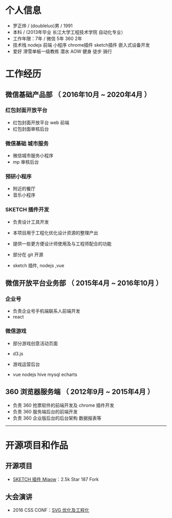 # 个人信息

 - 罗正烨 / (doubleluo)男 / 1991
 - 本科 / (2013年毕业 长江大学工程技术学院 自动化专业）
 - 工作年限：7年 / 微信 5年 360 2年
 - 技术栈 nodejs 前端 小程序 chrome插件 sketch插件 嵌入式设备开发
 - 爱好 滑雪单板一级教练 潜水 AOW 健身 徒步 骑行

# 工作经历

## 微信基础产品部 （ 2016年10月 ~ 2020年4月 ）

### 红包封面开放平台

  - 红包封面开放平台 web 前端
  - 红包封面审核后台

### 微信基础 城市服务
 
  - 微信城市服务小程序
  - mp 审核后台
  
### 预研小程序

  - 附近的餐厅
  - 音乐小程序
  
### SKETCH 插件开发

  - 负责设计工具开发
  - 本项目用于工程化优化设计资源的整理产出
  - 提供一些更方便设计师使用及与工程师配合的功能
  - 部分在 git 开源
  
  - sketch 插件, nodejs ,vue
  

## 微信开放平台业务部 （ 2015年4月 ~ 2016年10月 ）

### 企业号

  - 负责企业号手机端联系人前端开发
  - react 

### 微信游戏

  - 部分游戏创意活动页面
  
  - d3.js
  
  - 游戏运营后台
  
  - vue nodejs hive mysql echarts
  
  
## 360 浏览器服务端 （ 2012年9月 ~ 2015年4月 ）

  - 负责 360 抢票软件的前端开发及 chrome 插件开发
  - 负责 360 服务端后台的前端开发
  - 负责 360 企业版后台的后台架构 数据报表等
  
---

# 开源项目和作品

## 开源项目

 - [SKETCH 插件 Miaow](https://github.com/weixin/Miaow)：2.5k Star 187 Fork

## 大会演讲

  - 2016 CSS CONF：[SVG 优化及工程化](https://node.fequan.com/playvideo/701606bc915eade09089d2d0d1bd67d0_7)
